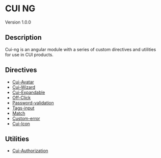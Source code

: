 # CUI NG
Version 1.0.0


## Description
Cui-ng is an angular module with a series of custom directives and utilities for use in CUI products.

## Directives

* [Cui-Avatar](https://github.com/thirdwavellc/cui-ng/tree/master/directives/cui-avatar)
* [Cui-Wizard](https://github.com/thirdwavellc/cui-ng/tree/master/directives/cui-wizard)
* [Cui-Expandable](https://github.com/thirdwavellc/cui-ng/tree/master/directives/cui-expandable)
* [Off-Click](https://github.com/thirdwavellc/cui-ng/tree/master/directives/off-click)
* [Password-validation](https://github.com/thirdwavellc/cui-ng/tree/master/directives/password-validation)
* [Tags-input](https://github.com/thirdwavellc/cui-ng/tree/master/directives/tags-input)
* [Match](https://github.com/thirdwavellc/cui-ng/tree/master/directives/match)
* [Custom-error](https://github.com/thirdwavellc/cui-ng/tree/master/directives/custom-error)
* [Cui-Icon](https://github.com/thirdwavellc/cui-ng/tree/master/directives/cui-icon)

## Utilities

* [Cui-Authorization](https://github.com/thirdwavellc/cui-ng/tree/master/utilities/cui-authorization)
